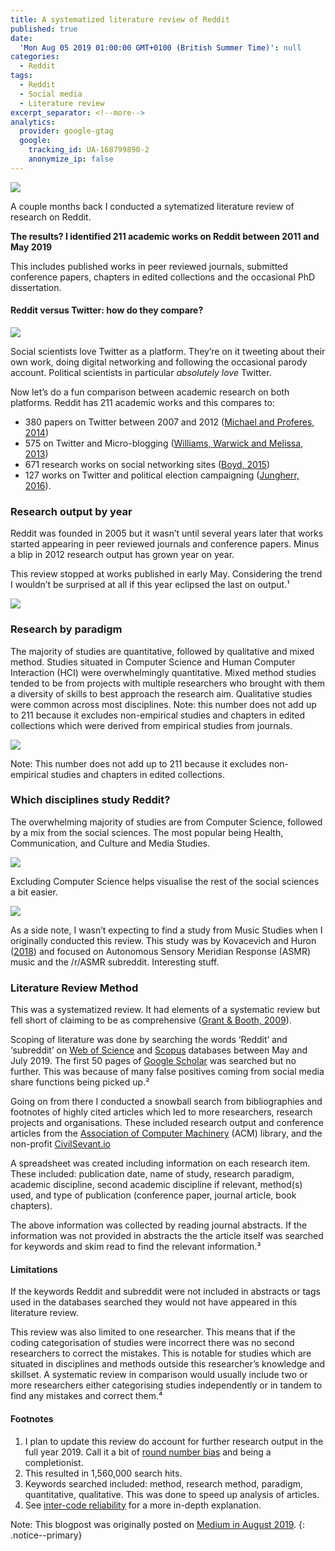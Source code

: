 ```yaml
---
title: A systematized literature review of Reddit
published: true
date:
  'Mon Aug 05 2019 01:00:00 GMT+0100 (British Summer Time)': null
categories:
  - Reddit
tags:
  - Reddit
  - Social media
  - Literature review
excerpt_separator: <!--more-->
analytics:
  provider: google-gtag
  google:
    tracking_id: UA-168799890-2
    anonymize_ip: false
---
```


![](/assets/images/1__6dAXo18vmZ3KiR75TE2XwQ.png)

A couple months back I conducted a sytematized literature review of research on Reddit.

**The results? I identified 211 academic works on Reddit between 2011 and May 2019**

This includes published works in peer reviewed journals, submitted conference papers, chapters in edited collections and the occasional PhD dissertation.

#### Reddit versus Twitter: how do they compare?

![](/assets/images/1__2k1lV3pk1ihbCuVxo1ZPgA.png)

Social scientists love Twitter as a platform. They’re on it tweeting about their own work, doing digital networking and following the occasional parody account. Political scientists in particular _absolutely love_ Twitter.

Now let’s do a fun comparison between academic research on both platforms. Reddit has 211 academic works and this compares to:

*   380 papers on Twitter between 2007 and 2012 ([Michael and Proferes, 2014](https://www.emerald.com/insight/content/doi/10.1108/AJIM-09-2013-0083/full/html))
*   575 on Twitter and Micro-blogging ([Williams, Warwick and Melissa, 2013](https://www.emerald.com/insight/content/doi/10.1108/JD-03-2012-0027/full/html))
*   671 research works on social networking sites ([Boyd, 2015](http://www.danah.org/researchBibs/sns.php))
*   127 works on Twitter and political election campaigning ([Jungherr, 2016](https://www.tandfonline.com/doi/abs/10.1080/19331681.2015.1132401)).

### Research output by year

Reddit was founded in 2005 but it wasn’t until several years later that works started appearing in peer reviewed journals and conference papers. Minus a blip in 2012 research output has grown year on year.

This review stopped at works published in early May. Considering the trend I wouldn’t be surprised at all if this year eclipsed the last on output.¹

![](/assets/images/1__W9xcAJ__a9y7CpDMgI6PQ4g.png)

### Research by paradigm

The majority of studies are quantitative, followed by qualitative and mixed method. Studies situated in Computer Science and Human Computer Interaction (HCI) were overwhelmingly quantitative. Mixed method studies tended to be from projects with multiple researchers who brought with them a diversity of skills to best approach the research aim. Qualitative studies were common across most disciplines. Note: this number does not add up to 211 because it excludes non-empirical studies and chapters in edited collections which were derived from empirical studies from journals.

![](/assets/images/reddit-research-paradigm.png)

Note: This number does not add up to 211 because it excludes non-empirical studies and chapters in edited collections.

### Which disciplines study Reddit?

The overwhelming majority of studies are from Computer Science, followed by a mix from the social sciences. The most popular being Health, Communication, and Culture and Media Studies.

![](/assets/images/1__d7m____VBeNYc5gdIVlbUy6g.png)

Excluding Computer Science helps visualise the rest of the social sciences a bit easier.

![](/assets/images/1__fsCXhCpkJiBWvqiOMqHAsQ.png)

As a side note, I wasn’t expecting to find a study from Music Studies when I originally conducted this review. This study was by Kovacevich and Huron ([2018](http://emusicology.org/article/view/6012)) and focused on Autonomous Sensory Meridian Response (ASMR) music and the /r/ASMR subreddit. Interesting stuff.

### Literature Review Method

This was a systematized review. It had elements of a systematic review but fell short of claiming to be as comprehensive ([Grant & Booth, 2009](https://onlinelibrary.wiley.com/doi/pdf/10.1111/j.1471-1842.2009.00848.x)).

Scoping of literature was done by searching the words ‘Reddit’ and ‘subreddit’ on [Web of Science](https://clarivate.com/products/web-of-science/) and [Scopus](https://www.scopus.com/home.uri) databases between May and July 2019. The first 50 pages of [Google Scholar](https://scholar.google.co.uk/scholar?hl=en&as_sdt=0%2C5&q=reddit&btnG=) was searched but no further. This was because of many false positives coming from social media share functions being picked up.²

Going on from there I conducted a snowball search from bibliographies and footnotes of highly cited articles which led to more researchers, research projects and organisations. These included research output and conference articles from the [Association of Computer Machinery](https://dl.acm.org/results.cfm?query=reddit&Go.x=0&Go.y=0) (ACM) library, and the non-profit [CivilSevant.io](https://civilservant.io/)

A spreadsheet was created including information on each research item. These included: publication date, name of study, research paradigm, academic discipline, second academic discipline if relevant, method(s) used, and type of publication (conference paper, journal article, book chapters).

The above information was collected by reading journal abstracts. If the information was not provided in abstracts the the article itself was searched for keywords and skim read to find the relevant information.³

#### Limitations

If the keywords Reddit and subreddit were not included in abstracts or tags used in the databases searched they would not have appeared in this literature review.

This review was also limited to one researcher. This means that if the coding categorisation of studies were incorrect there was no second researchers to correct the mistakes. This is notable for studies which are situated in disciplines and methods outside this researcher’s knowledge and skillset. A systematic review in comparison would usually include two or more researchers either categorising studies independently or in tandem to find any mistakes and correct them.⁴

#### Footnotes

1.  I plan to update this review do account for further research output in the full year 2019. Call it a bit of [round number bias](https://economistsview.typepad.com/economistsview/2013/10/round-number-bias.html) and being a completionist.
2.  This resulted in 1,560,000 search hits.
3.  Keywords searched included: method, research method, paradigm, quantitative, qualitative. This was done to speed up analysis of articles.
4.  See [inter-code reliability](https://en.wikipedia.org/wiki/Inter-rater_reliability) for a more in-depth explanation.

Note: This blogpost was originally posted on [Medium in August 2019](https://medium.com/@naiyanjones/a-systematized-literature-review-of-reddit-dd2acbe6ebc4).
{: .notice--primary}
